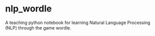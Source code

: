 # nlp_wordle
A teaching python notebook for learning Natural Language Processing (NLP) through the game wordle.
